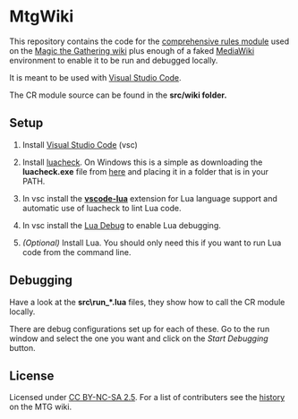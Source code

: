 # MtgWiki

This repository contains the code for the [comprehensive rules module](https://mtg.gamepedia.com/Module:CR) used on the [Magic the Gathering wiki](https://mtg.gamepedia.com/Main_Page) plus enough of a faked [MediaWiki](https://www.mediawiki.org/wiki/MediaWiki) environment to enable it to be run and debugged locally.

It is meant to be used with [Visual Studio Code](https://code.visualstudio.com/).

The CR module source can be found in the **src/wiki folder.**

## Setup

1. Install [Visual Studio Code](https://code.visualstudio.com/) (vsc)

2. Install [luacheck](https://github.com/mpeterv/luacheck). On Windows this is a simple as downloading the **luacheck.exe** file from [here](https://github.com/mpeterv/luacheck/releases/tag/0.23.0) and placing it in a folder that is in your PATH.

3. In vsc install the [**vscode-lua**](https://marketplace.visualstudio.com/items?itemName=trixnz.vscode-lua) extension for Lua language support and automatic use of luacheck to lint Lua code.

4. In vsc install the [Lua Debug](https://marketplace.visualstudio.com/items?itemName=actboy168.lua-debug) to enable Lua debugging.

5. _(Optional)_ Install Lua. You should only need this if you want to run Lua code from the command line.

## Debugging

Have a look at the **src\run_*.lua** files, they show how to call the CR module locally.

There are debug configurations set up for each of these. Go to the run window and select the one you want and click on the _Start Debugging_ button.


## License
Licensed under [CC BY-NC-SA 2.5](https://creativecommons.org/licenses/by-nc-sa/2.5/). For a list of contributers see the [history](https://mtg.gamepedia.com/index.php?title=Module:CR&action=history) on the MTG wiki.
